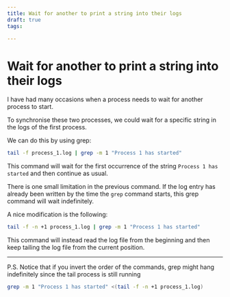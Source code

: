 ```yaml
---
title: Wait for another to print a string into their logs
draft: true
tags: 

---
```

# Wait for another to print a string into their logs
I have had many occasions when a process needs to wait for another process to start.

To synchronise these two processes, we could wait for a specific string in the logs of the first process.

We can do this by using grep:

```bash
tail -f process_1.log | grep -m 1 "Process 1 has started"
```

This command will wait for the first occurrence of the string `Process 1 has started` and then continue as usual.

There is one small limitation in the previous command. If the log entry has already been written by the time the `grep` command starts, this grep command will wait indefinitely.

A nice modification is the following:

```bash
tail -f -n +1 process_1.log | grep -m 1 "Process 1 has started"
```

This command will instead read the log file from the beginning and then keep tailing the log file from the current position.

---

P.S. Notice that if you invert the order of the commands, grep might hang indefinitely since the tail process is still running

```bash
grep -m 1 "Process 1 has started" <(tail -f -n +1 process_1.log)
```